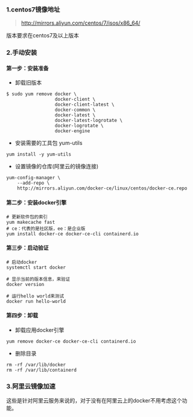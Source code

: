 ### 1.centos7镜像地址

> http://mirrors.aliyun.com/centos/7/isos/x86_64/

版本要求在centos7及以上版本

### 2.手动安装

#### 第一步：安装准备

- 卸载旧版本

```shell
$ sudo yum remove docker \
                  docker-client \
                  docker-client-latest \
                  docker-common \
                  docker-latest \
                  docker-latest-logrotate \
                  docker-logrotate \
                  docker-engine
```

- 安装需要的工具包 yum-utils

```shell
yum install -y yum-utils
```

- 设置镜像的仓库(阿里云的镜像连接)

```shell
yum-config-manager \
    --add-repo \
    http://mirrors.aliyun.com/docker-ce/linux/centos/docker-ce.repo
```

#### 第二步：安装docker引擎

```shell
# 更新软件包的索引
yum makecache fast
# ce：代表的是社区版，ee：是企业版
yum install docker-ce docker-ce-cli containerd.io
```

#### 第三步：启动验证

```shell
# 启动docker
systemctl start docker

# 显示当前的版本信息，来验证
docker version

# 运行hello world来测试
docker run hello-world
```

#### 第四步：卸载

- 卸载应用docker引擎

```shell
yum remove docker-ce docker-ce-cli containerd.io
```

- 删除目录

```shell
rm -rf /var/lib/docker
rm -rf /var/lib/containerd
```

### 3.阿里云镜像加速

这些是针对阿里云服务来说的，对于没有在阿里云上的docker不用考虑这个功能。



